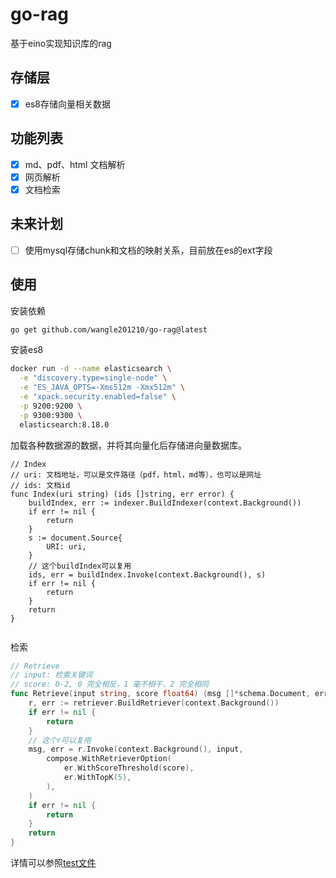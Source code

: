 # go-rag
基于eino实现知识库的rag

## 存储层
- [x] es8存储向量相关数据

## 功能列表
- [x] md、pdf、html 文档解析
- [x] 网页解析
- [x] 文档检索

## 未来计划
- [ ] 使用mysql存储chunk和文档的映射关系，目前放在es的ext字段

## 使用
安装依赖
```bash
go get github.com/wangle201210/go-rag@latest
```
安装es8
```bash
docker run -d --name elasticsearch \
  -e "discovery.type=single-node" \
  -e "ES_JAVA_OPTS=-Xms512m -Xmx512m" \
  -e "xpack.security.enabled=false" \
  -p 9200:9200 \
  -p 9300:9300 \
  elasticsearch:8.18.0
```
加载各种数据源的数据，并将其向量化后存储进向量数据库。
```golang
// Index
// uri: 文档地址，可以是文件路径（pdf，html，md等），也可以是网址
// ids: 文档id
func Index(uri string) (ids []string, err error) {
    buildIndex, err := indexer.BuildIndexer(context.Background())
    if err != nil {
        return
    }
    s := document.Source{
        URI: uri,
    }
	// 这个buildIndex可以复用
    ids, err = buildIndex.Invoke(context.Background(), s)
    if err != nil {
        return
    }
    return
}


```
检索
```go
// Retrieve
// input: 检索关键词
// score: 0-2, 0 完全相反，1 毫不相干，2 完全相同
func Retrieve(input string, score float64) (msg []*schema.Document, err error) {
	r, err := retriever.BuildRetriever(context.Background())
	if err != nil {
		return
	}
	// 这个r可以复用
	msg, err = r.Invoke(context.Background(), input,
		compose.WithRetrieverOption(
			er.WithScoreThreshold(score),
			er.WithTopK(5),
		),
	)
	if err != nil {
		return
	}
	return
}
```
详情可以参照[test文件](./rag_test.go)
